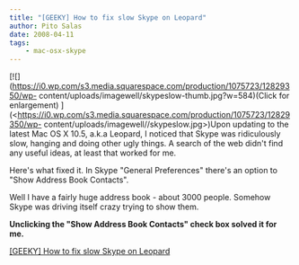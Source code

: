 ```yaml
---
title: "[GEEKY] How to fix slow Skype on Leopard"
author: Pito Salas
date: 2008-04-11
tags:
    - mac-osx-skype
---
```




[![](https://i0.wp.com/s3.media.squarespace.com/production/1075723/12829350/wp-
content/uploads/imagewell/skypeslow-thumb.jpg?w=584)(Click for enlargement)
](<https://i0.wp.com/s3.media.squarespace.com/production/1075723/12829350/wp-
content/uploads/imagewell//skypeslow.jpg>)Upon updating to the latest Mac OS X
10.5, a.k.a Leopard, I noticed that Skype was ridiculously slow, hanging and
doing other ugly things. A search of the web didn't find any useful ideas, at
least that worked for me.

Here's what fixed it. In Skype "General Preferences" there's an option to
"Show Address Book Contacts".

Well I have a fairly huge address book - about 3000 people. Somehow Skype was
driving itself crazy trying to show them.

**Unclicking the "Show Address Book Contacts" check box solved it for me.**


[[GEEKY] How to fix slow Skype on Leopard](None)
